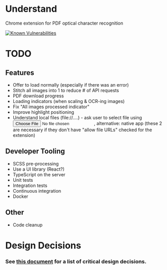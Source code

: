 # Understand
Chrome extension for PDF optical character recognition

[![Known Vulnerabilities](https://snyk.io/test/github/andrew4699/understand/badge.svg?targetFile=src%2Fserver%2Fpackage.json)](https://snyk.io/test/github/andrew4699/understand?targetFile=src%2Fserver%2Fpackage.json)

# TODO
## Features
* Offer to load normally (especially if there was an error)
* Stitch all images into 1 to reduce # of API requests
* PDF download progress
* Loading indicators (when scaling & OCR-ing images)
* Fix "All images processed indicator"
* Improve highlight positioning
* Understand local files (file://....) - ask user to select file using <input type="file">, alternative: native app (these 2 are necessary if they don't have "allow file URLs" checked for the extension)

## Developer Tooling
* SCSS pre-processing
* Use a UI library (React?)
* TypeScript on the server
* Unit tests
* Integration tests
* Continuous integration
* Docker

## Other
* Code cleanup

# Design Decisions
### See [this document](/DESIGN_DECISIONS.md) for a list of critical design decisions.